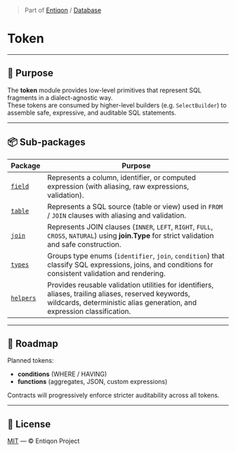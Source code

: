 > Part of [Entiqon](https://github.com/entiqon/entiqon) / [Database](../)

# Token

---

## 🎯 Purpose

The **token** module provides low-level primitives that represent SQL
fragments in a dialect-agnostic way.  
These tokens are consumed by higher-level builders (e.g. `SelectBuilder`)
to assemble safe, expressive, and auditable SQL statements.

---

## 📦 Sub-packages

| Package                | Purpose                                                                                                                                                                         |
|------------------------|---------------------------------------------------------------------------------------------------------------------------------------------------------------------------------|
| [`field`](./field)     | Represents a column, identifier, or computed expression (with aliasing, raw expressions, validation).                                                                           |
| [`table`](./table)     | Represents a SQL source (table or view) used in `FROM` / `JOIN` clauses with aliasing and validation.                                                                           |
| [`join`](./join)       | Represents JOIN clauses (`INNER`, `LEFT`, `RIGHT`, `FULL`, `CROSS`, `NATURAL`) using **join.Type** for strict validation and safe construction.                                 |
| [`types`](./types)     | Groups type enums (`identifier`, `join`, `condition`) that classify SQL expressions, joins, and conditions for consistent validation and rendering.                             |
| [`helpers`](./helpers) | Provides reusable validation utilities for identifiers, aliases, trailing aliases, reserved keywords, wildcards, deterministic alias generation, and expression classification. |

---

## 🚧 Roadmap

Planned tokens:
- **conditions** (WHERE / HAVING)
- **functions** (aggregates, JSON, custom expressions)

Contracts will progressively enforce stricter auditability across all tokens.

---

## 📄 License

[MIT](../../LICENSE) — © Entiqon Project
